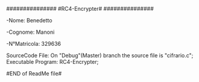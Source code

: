 ###############
#RC4-Encrypter#
###############

-Nome: Benedetto

-Cognome: Manoni

-N°Matricola: 329636


SourceCode File: On "Debug"(Master) branch the source file is "cifrario.c";      
Executable Program: RC4-Encrypter;     

#END of ReadMe file#
